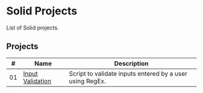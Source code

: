 # Solid Projects

List of Solid projects.

## Projects

|  #  | Name                                                   | Description                                                 |
| ----| -------------------------------------------------------| ------------------------------------------------------------|
|  01 | [Input Validation](./input-validation/README.md) | Script to validate inputs entered by a user using RegEx.    |
